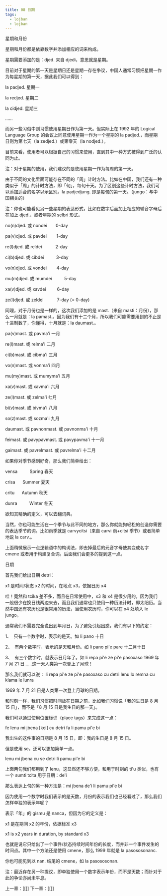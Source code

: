 ```yaml
---
title: 08 日期
tags:
  - lojban
  - lojban
---
```

星期和月份

星期和月份都是依靠数字并添加相应的词来构成。

星期需要添加的是：djed. 来自 djedi，意思就是星期。

目前对于星期的第一天是星期日还是星期一存在争议，中国人通常习惯把星期一作为每星期的第一天，据此我们可以得到：

la padjed. 星期一

la redjed. 星期二

la cidjed. 星期三

……

而另一些习俗中则习惯使用星期日作为第一天。但实际上在 1992 年的 Logical Language Group 的会议上同意使用星期一作为一个星期的 la padjed.，而星期日则为第七天（la zedjed.）或第零天（la nodjed.）。

目前来看，使用者可以根据自己的习惯来使用，直到其中一种方式被得到广泛的认同为止。

注：对于星期的使用，我们建议的是使用星期一作为每周的第一天。

由于不同的文化里面可能存在不同的「周」计时方法。比如在中国，我们还有一种类似于「周」的计时方法，即「旬」，每旬十天。为了区别这些计时方法，我们可以添加适合的名字以示区别。la padjedjung. 即是每旬的第一天。（jungo：与中国相关的）

注：你也可能看见另一些星期的表达形式，比如在数字后面加上相应的辅音字母后在加上 djed.，或者星期的 selbri 形式。

no(n)djed. 或 nondei       0-day

pa(v)djed. 或 pavdei        1-day

re(l)djed. 或 reldei           2-day

ci(b)djed. 或 cibdei          3-day

vo(n)djed. 或 vondei        4-day

mu(m)djed. 或 mumdei          5-day

xa(v)djed. 或 xavdei         6-day

ze(l)djed. 或 zeldei           7-day (= 0-day)

同理，对于月份也是一样的，这次我们添加的是 mast.（来自 masti：月份），那么一月就是：la pamast.。因为我们有十二个月，所以我们可能需要用到的不止是十进制数了，你懂得，十月就是：la daumast.。

pa(v)mast. 或 pavma'i 一月

re(l)mast. 或 relma'i 二月

ci(b)mast. 或 cibma'i 三月

vo(n)mast. 或 vonma'i 四月

mu(my)mast. 或 mumyma'i 五月

xa(v)mast. 或 xavma'i 六月

ze(l)mast. 或 zelma'i 七月

bi(v)mast. 或 bivma'i 八月

so(z)mast. 或 sozma'i 九月

daumast. 或 pavnonmast. 或 pavnonma'i 十月

feimast. 或 pavypavmast. 或 pavypavma'i 十一月

gaimast. 或 pavrelmast. 或 pavrelma'i 十二月

如果你对季节感到好奇，那么我们简单给出：

vensa          Spring 春天

crisa      Summer 夏天

critu      Autumn 秋天

dunra          Winter 冬天

欲知其精确的定义，可以去翻词典。

当然，你也可能生活在一个季节与此不同的地方，那么你就能狗轻松的创造你需要的表达季节的词。比如雨季就是 carvycitsi（来自 carvi 雨+citsi 季节）或者简单地说 la carv.。

上面稍微展示一点逻辑语中的构词法，即去掉最后的元音字母使其变成名字 cmene 或者用于构建复合词。后面我们会更多的提到这一点。

日期

首先我们给出日期 detri：

x1 是时间/状态 x2 的时间，在地点 x3，依据日历 x4

哇！竟然和 tcika 差不多，而且在日常使用中，x3 和 x4 是很少用的，因为我们一般很少在换日线两边来去，而且我们通常也只使用一种历法计时，即太阳历。当然中国还有农历也是很常用的历法，当使用农历时，你可以在 x4 处填入 le jungo。

通常我们不需要完全说出到年月日，为了避免引起困惑，我们有以下的约定：

1、  只有一个数字时，表示的是天。如 li pano 十日

2、  有两个数字时，表示的是天和月份。如 li pano pi'e pare 十二月十日

3、  有三个数字时，就表示日月年了。如 li repa pi'e ze pi'e pasoxaso 1969 年 7 月 21 日……这一天人类第一次登上了月球！

那么我们就可以说： li repa pi'e ze pi'e pasoxaso cu detri lenu lo remna cu klama le lunra

1969 年 7 月 21 日是人类第一次登上月球的日期。

和时刻一样，我们习惯把时间放在日期之前，比如我们习惯说「我的生日是 8 月 15 日」，而不是「8 月 15 日是我生日的那一天」。

我们可以通过使用位置标识（place tags）来完成这一点：

fe lenu mi jbena [kei] cu detri fa li pamu pi'e bi

我出生的这件事的日期是 8 月 15 日，即：我的生日是 8 月 15 日。

但是使用 se，还可以更加简单一点。

lenu mi jbena cu se detri li pamu pi'e bi

上面两句我们都用到了 lenu，这显然还不够方便，和用于时刻的 ti'u 类似，也有一个 sumti tcita 用于日期：de'i

那么表达上句的另一种方法是：mi jbena de'i li pamu pi'e bi

因为使用一个数字时我们表示的是天数，月份的表示我们也已经看过了，那么我们怎样单独的表示年呢？

表示「年」的 gismu 是 nanca，但因为它的定义是：

x1 是在期间 x2 的年份，依据标准 x3

x1 is x2 years in duration, by standard x3

也就是说它只给出了一个事件/状态持续时间年份的长度，而并非一个事件发生的时间点。其中一个方法还是使用 cmene，那么 1999 年就是 la pasososonanc.

你也可能见到以 nan. 结尾的 cmene，如 la pasososonan.

注：最近存在另一种提议，即单独使用一个数字表示年份，而不是天数；而针对于此的争论亦尚未平息。



上一章：[[]]
下一章：[[]]